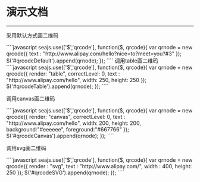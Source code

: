 # 演示文档

---

采用默认方式画二维码
<div id="qrcodeDefault"></div>
````javascript
seajs.use(['$','qrcode'], function($, qrcode){
	var qrnode = new qrcode({
		text	: "http://www.alipay.com/hello?nice=to?meet=you?#3"
	});
	$('#qrcodeDefault').append(qrnode);
});	
````
调用table画二维码
<div id="qrcodeTable"></div>
````javascript
seajs.use(['$','qrcode'], function($, qrcode){
	var qrnode = new qrcode({
		render: "table",
		correctLevel: 0,
		text	: "http://www.alipay.com/hello",
		width: 250,
		height: 250	
	});
	$('#qrcodeTable').append(qrnode);
});
````

调用canvas画二维码
<div id="qrcodeCanvas"></div>
````javascript
seajs.use(['$','qrcode'], function($, qrcode){
	var qrnode = new qrcode({
		render: "canvas",
		correctLevel: 0,
		text	: "http://www.alipay.com/hello",
		width: 200,
		height: 200,
		background:"#eeeeee",
		foreground:"#667766"
	});
	$('#qrcodeCanvas').append(qrnode);
});
````



调用svg画二维码
<div id="qrcodeSVG"></div>
````javascript
seajs.use(['$','qrcode'], function($, qrcode){
	var qrnode = new qrcode({
		render : "svg",
		text	: "http://www.alipay.com/",
		width : 400,
		height: 250
	});
	$('#qrcodeSVG').append(qrnode);
});
````
